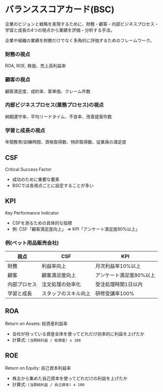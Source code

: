 # バランススコアカード(BSC)

企業のビジョンと戦略を実現するために、財務・顧客・内部ビジネスプロセス・学習と成長の4つの視点から業績を評価・分析する手法。

企業や組織の業績を財務だけでなく多角的に評価するためのフレームワーク。

### 財務の視点

ROA, ROE, 株価、売上高利益率

### 顧客の視点

顧客満足度、成約率、客単価、クレーム件数

### 内部ビジネスプロセス(業務プロセス)の視点

納期遵守率、平均リードタイム、不良率、改善提案件数

### 学習と成長の視点

年間教育/訓練時間、資格取得数、特許取得数、従業員の満足度

## CSF

Critical Success Factor

- 成功のために重要な要素
- BSCでは各視点ごとに設定することが多い

## KPI

Key Performance Indicator

- CSFを測るための具体的な指標
- 例: CSF「顧客満足度向上」 => KPI「アンケート満足度80%以上」

### 例(ペット用品販売会社)

| 視点         | CSF                  | KPI           
|--------------|----------------------|-------------------------|
| 財務         | 利益率向上           | 月次利益率10%以上       |
| 顧客         | 顧客満足度向上       | アンケート満足度80%以上 |
| 内部プロセス | 注文処理の効率化     | 受注処理時間1日以内     |
| 学習と成長   | スタッフのスキル向上 | 研修受講率100%          |

## ROA

Return on Assets: 総資産利益率

- 会社が持っている資産全体を使ってどれだけ効率的に利益を上げたか
- 計算式: `(当期純利益 / 総資産) x 100`

## ROE

Return on Equity: 自己資本利益率

- 株主から集めた自己資本を使ってどれだけの利益を上げたか
- 計算式: `(当期純利益 / 自己資本) x 100`

